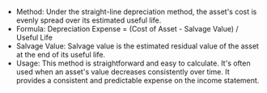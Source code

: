 - Method: Under the straight-line depreciation method, the asset's cost is evenly spread over its estimated useful life.
- Formula: Depreciation Expense = (Cost of Asset - Salvage Value) / Useful Life
- Salvage Value: Salvage value is the estimated residual value of the asset at the end of its useful life.
- Usage: This method is straightforward and easy to calculate. It's often used when an asset's value decreases consistently over time. It provides a consistent and predictable expense on the income statement.